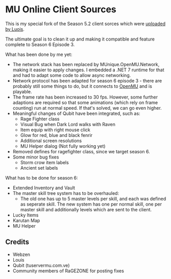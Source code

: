 # MU Online Client Sources

This is my special fork of the Season 5.2 client sorces which were [uploaded by Luois](https://github.com/LouisEmulator/Main5.2).

The ultimate goal is to clean it up and making it compatible and feature complete
to Season 6 Episode 3.

What has been done by me yet:
  * The network stack has been replaced by MUnique.OpenMU.Network, making it easier
    to apply changes. I embedded a .NET 7 runtime for that and had to adapt some
    code to allow async networking.
  * Network protocol has been adapted for season 6 episode 3 - there are probably
    still some things to do, but it connects to [OpenMU]() and is playable.
  * The frame rate has been increased to 30 fps. However, some further adaptions
    are required so that some animations (which rely on frame counting) run at
    normal speed. If that's solved, we can go even higher.
  * Meaningful changes of Qubit have been integrated, such as:
    * Rage Fighter class
    * Visual Bug when Dark Lord walks with Raven
    * Item equip with right mouse click
    * Glow for red, blue and black fenrir
    * Additional screen resolutions
    * MU Helper dialog (Not fully working yet)
  * Removed defines for ragefighter class, since we target season 6.    
  * Some minor bug fixes
    * Storm crow item labels
    * Ancient set labels

What has to be done for season 6:
  * Extended Inventory and Vault
  * The master skill tree system has to be overhauled:
    * The old one has up to 5 master levels per skill, and each was defined as
      seperate skill. The new system has one per normal skill, one per master skill
      and additionally levels which are sent to the client.
  * Lucky Items
  * Karutan Map
  * MU Helper


## Credits

  * Webzen
  * Louis
  * Qubit (tuservermu.com.ve)
  * Community members of RaGEZONE for posting fixes